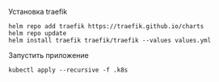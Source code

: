 

Установка traefik
```shell
helm repo add traefik https://traefik.github.io/charts
helm repo update
helm install traefik traefik/traefik --values values.yml
```

Запустить приложение
```shell
kubectl apply --recursive -f .k8s
```





